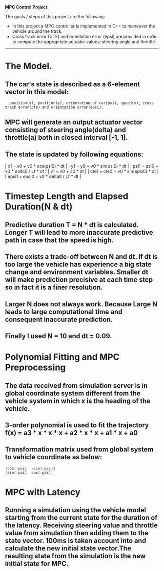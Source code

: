 **MPC Control Project**

The goals / steps of this project are the following:

* In this project a MPC controller is implemented in C++ to maneuver the vehicle around the track.
* Cross track error (CTE) and orientation error (epsi) are provided in order to compute the appropriate actuator values: steering angle and throttle.

---

#  The Model.
## The car's state is described as a 6-element vector in this model: 
      position(x), position(y), orientation of car(psi), speed(v), cross track error(cte) and orientation error(epsi).
## MPC will generate an output actuator vector consisting of steering angle(delta) and throttle(a) both in closed interval [-1, 1].
## The state is updated by following equations:
   |	x1    =    x0 + v0 * cos(psi0) * dt			|
   |	y1    =    y0 + v0 * sin(psi0) * dt			|
   |	psi1  =  psi0 + v0 * delta0 / Lf * dt		|
   |	v1    =    v0 + a0 * dt					|
   |	cte1  =  cte0 + v0 * sin(epsi0) * dt		|
   |	epsi1 = epsi0 + v0 * delta0 / Lf * dt		|
 

#  Timestep Length and Elapsed Duration(N & dt)
## Predictive duration T = N * dt is calculated. Longer T will lead to more inaccurate predictive path in case that the speed is high.
## There exists a trade-off between N and dt. If dt is too large the vehicle has experience a big state change and environment variables. Smaller dt will make prediction precisive at each time step so in fact it is a finer resolution. 
## Larger N does not always work. Because Large N leads to large computational time and consequent inaccurate prediction. 
## Finally I used N = 10 and dt = 0.09.

#  Polynomial Fitting and MPC Preprocessing
## The data received from simulation server is in global coordinate system different from the vehicle system in which x is the heading of the vehicle.
## 3-order polynomial is used to fit the trajectory f(x) = a3 * x * x * x + a2 * x * x  + a1 * x + a0
## Transformation matrix used from global system to vehicle coordinate as below:
	|cos(-psi)	-sin(-psi)|
	|sin(-psi)  cos(-psi)|

#  MPC with Latency
## Running a simulation using the vehicle model starting from the current state for the duration of the latency. Receiving steering value and throttle value from simulation then adding them to the state vector. 100ms is taken account into and calculate the new initial state vector.The resulting state from the simulation is the new initial state for MPC.

